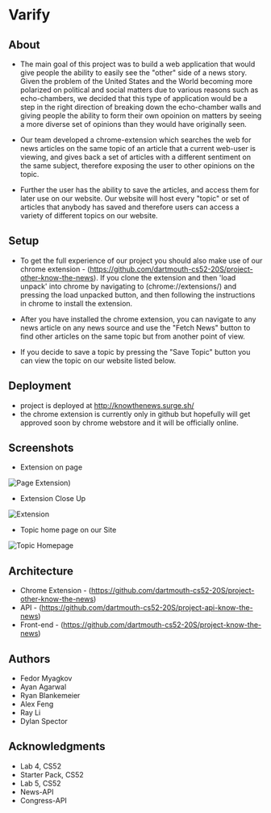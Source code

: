 # Varify

## About

* The main goal of this project was to build a web application that would give people the ability to easily see the "other" side of a news story. Given the problem of the United States and the World becoming more polarized on political and social matters due to various reasons such as echo-chambers, we decided that this type of application would be a step in the right direction of breaking down the echo-chamber walls and giving people the ability to form their own opoinion on matters by seeing a more diverse set of opinions than they would have originally seen.


* Our team developed a chrome-extension which searches the web for news articles on the same topic of an article that a current web-user is viewing, and gives back a set of articles with a different sentiment on the same subject, therefore exposing the user to other opinions on the topic.


* Further the user has the ability to save the articles, and access them for later use on our website. Our website will host every "topic" or set of articles that anybody has saved and therefore users can access a variety of different topics on our website.

## Setup

* To get the full experience of our project you should also make use of our chrome extension - (https://github.com/dartmouth-cs52-20S/project-other-know-the-news). If you clone the extension and then 'load unpack' into chrome by navigating to (chrome://extensions/) and pressing the load unpacked button, and then following the instructions in chrome to install the extension. 

* After you have installed the chrome extension, you can navigate to any news article on any news source and use the "Fetch News" button to find other articles on the same topic but from another point of view.

* If you decide to save a topic by pressing the "Save Topic" button you can view the topic on our website listed below.

## Deployment

* project is deployed at http://knowthenews.surge.sh/
* the chrome extension is currently only in github but hopefully will get approved soon by chrome webstore and it will be officially online.

## Screenshots 

* Extension on page

![Page Extension](https://i.imgur.com/qxSEbWA.jpg))

* Extension Close Up

![Extension](https://i.imgur.com/QFNwTHc.png)

* Topic home page on our Site

![Topic Homepage](https://i.imgur.com/caA3JjX.png)

## Architecture

* Chrome Extension - (https://github.com/dartmouth-cs52-20S/project-other-know-the-news)
* API - (https://github.com/dartmouth-cs52-20S/project-api-know-the-news)
* Front-end - (https://github.com/dartmouth-cs52-20S/project-know-the-news)

## Authors

* Fedor Myagkov
* Ayan Agarwal
* Ryan Blankemeier
* Alex Feng
* Ray Li
* Dylan Spector

## Acknowledgments
* Lab 4, CS52
* Starter Pack, CS52
* Lab 5, CS52
* News-API
* Congress-API
